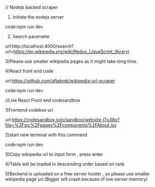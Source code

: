 // Nodejs backed scraper
1) Initiate the nodejs server

code:npm run dev


2) Search parameter

url:http://localhost:4000/search?url=https://en.wikipedia.org/wiki/Redux_(JavaScript_library)



3)Please use smaller wikipedia pages as it might take long time.

4)React front end code

url:https://github.com/aftabmk/wikipedia-url-scraper

code:npm run dev

//Live React Front end codesandbox

1)Frontend codebox url 

url:https://codesandbox.io/p/sandbox/website-l7u38q?file=%2Fsrc%2Fpages%2Fcomponents%2FAbout.jsx

2)start new terminal with this command

code:npm run dev

3)Copy wikipedia url to input form , press enter

4)Table will be loaded in descending order based on rank

5)Backend is uploaded on a free server hoster , so please use smaller wikipedia page url.(Bigger will crash because of low server memory)
